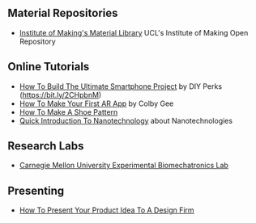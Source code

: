 ## Material Repositories
+ [Institute of Making's Material Library](https://open-education-repository.ucl.ac.uk/310/) UCL's Institute of Making Open Repository

## Online Tutorials
+ [How To Build The Ultimate Smartphone Project](https://www.youtube.com/watch?v=FKL9_bdtHq0) by DIY Perks (https://bit.ly/2CHpbnM)
+ [How To Make Your First AR App](https://medium.com/vr-first/colby-gees-step-by-step-guide-to-developing-an-augmented-reality-app-bbab5cb359e9) by Colby Gee
+ [How To Make A Shoe Pattern](https://sneakerfactory.net/sneakers/2019/01/how-to-make-a-shoe-pattern/)
+ [Quick Introduction To Nanotechnology](https://nanohub.org/groups/education) about Nanotechnologies

## Research Labs
+ [Carnegie Mellon University Experimental Biomechatronics Lab](http://biomechatronics.cit.cmu.edu/) 

## Presenting
+ [How To Present Your Product Idea To A Design Firm](https://medium.com/jaycon-systems/how-to-present-your-product-idea-to-a-design-firm-ecab7a911b58)
